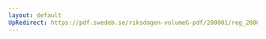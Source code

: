 ```yaml
---
layout: default
UpRedirect: https://pdf.swedeb.se/riksdagen-volumeG-pdf/200001/reg_200001/reg_200001_0079.pdf
---
```

